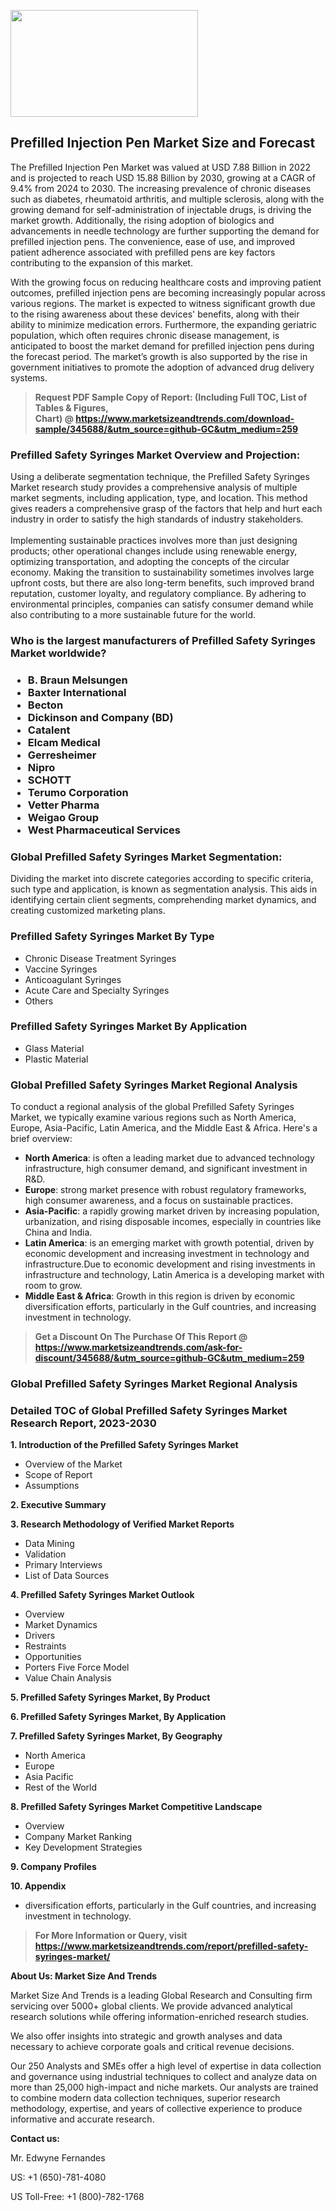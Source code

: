 <p><img class="alignnone size-medium wp-image-20088" src="https://ffe5etoiles.com/wp-content/uploads/2024/12/MST1-300x171.png" alt="" width="300" height="171" /></p><h2>Prefilled Injection Pen Market Size and Forecast</h2><p>The Prefilled Injection Pen Market was valued at USD 7.88 Billion in 2022 and is projected to reach USD 15.88 Billion by 2030, growing at a CAGR of 9.4% from 2024 to 2030. The increasing prevalence of chronic diseases such as diabetes, rheumatoid arthritis, and multiple sclerosis, along with the growing demand for self-administration of injectable drugs, is driving the market growth. Additionally, the rising adoption of biologics and advancements in needle technology are further supporting the demand for prefilled injection pens. The convenience, ease of use, and improved patient adherence associated with prefilled pens are key factors contributing to the expansion of this market.</p><p>With the growing focus on reducing healthcare costs and improving patient outcomes, prefilled injection pens are becoming increasingly popular across various regions. The market is expected to witness significant growth due to the rising awareness about these devices' benefits, along with their ability to minimize medication errors. Furthermore, the expanding geriatric population, which often requires chronic disease management, is anticipated to boost the market demand for prefilled injection pens during the forecast period. The market’s growth is also supported by the rise in government initiatives to promote the adoption of advanced drug delivery systems.</p></p><blockquote id="" class=""><strong>Request PDF Sample Copy of Report: (Including Full TOC, List of Tables &amp; Figures, Chart)&nbsp;@&nbsp;<strong><a href="https://www.marketsizeandtrends.com/download-sample/345688/&utm_source=github-GC&utm_medium=259" target="_blank">https://www.marketsizeandtrends.com/download-sample/345688/&utm_source=github-GC&utm_medium=259</a></strong></strong></blockquote><h3 id="" class="">Prefilled Safety Syringes Market&nbsp;Overview and Projection:</h3><p id="" class="">Using a deliberate segmentation technique, the Prefilled Safety Syringes Market research study provides a comprehensive analysis of multiple market segments, including application, type, and location. This method gives readers a comprehensive grasp of the factors that help and hurt each industry in order to satisfy the high standards of industry stakeholders. <br /> <br />Implementing sustainable practices involves more than just designing products; other operational changes include using renewable energy, optimizing transportation, and adopting the concepts of the circular economy. Making the transition to sustainability sometimes involves large upfront costs, but there are also long-term benefits, such improved brand reputation, customer loyalty, and regulatory compliance. By adhering to environmental principles, companies can satisfy consumer demand while also contributing to a more sustainable future for the world.</p><h3 id="" class="">Who is the largest manufacturers of&nbsp;Prefilled Safety Syringes Market worldwide?</h3><h3 class=""><p><ul><li>B. Braun Melsungen </li><li> Baxter International </li><li> Becton </li><li> Dickinson and Company (BD) </li><li> Catalent </li><li> Elcam Medical </li><li> Gerresheimer </li><li> Nipro </li><li> SCHOTT </li><li> Terumo Corporation </li><li> Vetter Pharma </li><li> Weigao Group </li><li> West Pharmaceutical Services</li></ul></p></h3><h3 id="" class="">Global&nbsp;Prefilled Safety Syringes Market Segmentation:</h3><p id="" class="">Dividing the market into discrete categories according to specific criteria, such type and application, is known as segmentation analysis. This aids in identifying certain client segments, comprehending market dynamics, and creating customized marketing plans.</p><h3 id="" class="">Prefilled Safety Syringes Market&nbsp;By Type</h3><p><p><ul><li>Chronic Disease Treatment Syringes</li><li> Vaccine Syringes</li><li> Anticoagulant Syringes</li><li> Acute Care and Specialty Syringes</li><li> Others</p></li></ul></p></p><h3 id="" class="">Prefilled Safety Syringes Market&nbsp;By Application</h3><p class=""><p><ul><li>Glass Material</li><li> Plastic Material</li></ul></p></p><h3 id="" class="">Global Prefilled Safety Syringes Market Regional Analysis</h3><p id="" class="">To conduct a regional analysis of the global Prefilled Safety Syringes Market, we typically examine various regions such as North America, Europe, Asia-Pacific, Latin America, and the Middle East &amp; Africa. Here's a brief overview:</p><ul><li><strong>North America</strong>: is often a leading market due to advanced technology infrastructure, high consumer demand, and significant investment in R&amp;D.</li><li><strong>Europe</strong>: strong market presence with robust regulatory frameworks, high consumer awareness, and a focus on sustainable practices.</li><li><strong>Asia-Pacific</strong>: a rapidly growing market driven by increasing population, urbanization, and rising disposable incomes, especially in countries like China and India.</li><li><strong>Latin America</strong>: is an emerging market with growth potential, driven by economic development and increasing investment in technology and infrastructure.Due to economic development and rising investments in infrastructure and technology, Latin America is a developing market with room to grow.</li><li><strong>Middle East &amp; Africa</strong>: Growth in this region is driven by economic diversification efforts, particularly in the Gulf countries, and increasing investment in technology.</li></ul><blockquote id="" class=""><strong>Get a Discount On The Purchase Of This Report @ <strong><a href="https://www.marketsizeandtrends.com/ask-for-discount/345688/&utm_source=github-GC&utm_medium=259" target="_blank">https://www.marketsizeandtrends.com/ask-for-discount/345688/&utm_source=github-GC&utm_medium=259</a></strong></strong></blockquote><h3 id="" class="">Global Prefilled Safety Syringes Market Regional Analysis</h3><h3 id="" class="">Detailed TOC of Global Prefilled Safety Syringes Market Research Report, 2023-2030</h3><p id="" class=""><strong>1. Introduction of the Prefilled Safety Syringes Market</strong></p><ul><li>Overview of the Market</li><li>Scope of Report</li><li>Assumptions</li></ul><p id="" class=""><strong>2. Executive Summary</strong></p><p id="" class=""><strong>3. Research Methodology of Verified Market Reports</strong></p><ul><li>Data Mining</li><li>Validation</li><li>Primary Interviews</li><li>List of Data Sources</li></ul><p id="" class=""><strong>4. Prefilled Safety Syringes Market Outlook</strong></p><ul><li>Overview</li><li>Market Dynamics</li><li>Drivers</li><li>Restraints</li><li>Opportunities</li><li>Porters Five Force Model</li><li>Value Chain Analysis</li></ul><p id="" class=""><strong>5. Prefilled Safety Syringes Market, By Product</strong></p><p id="" class=""><strong>6. Prefilled Safety Syringes Market, By Application</strong></p><p id="" class=""><strong>7. Prefilled Safety Syringes Market, By Geography</strong></p><ul><li>North America</li><li>Europe</li><li>Asia Pacific</li><li>Rest of the World</li></ul><p id="" class=""><strong>8. Prefilled Safety Syringes Market Competitive Landscape</strong></p><ul><li>Overview</li><li>Company Market Ranking</li><li>Key Development Strategies</li></ul><p id="" class=""><strong>9. Company Profiles</strong></p><p id="" class=""><strong>10. Appendix</strong></p><ul><li>diversification efforts, particularly in the Gulf countries, and increasing investment in technology.</li></ul><blockquote id="" class=""><strong>For More Information or Query, visit <strong><strong><a href="https://www.marketsizeandtrends.com/report/prefilled-safety-syringes-market/" target="_blank">https://www.marketsizeandtrends.com/report/prefilled-safety-syringes-market/</a></strong></strong></strong></blockquote><p id="" class=""><strong>About Us: Market Size And Trends</strong></p><p id="" class="">Market Size And Trends is a leading Global Research and Consulting firm servicing over 5000+ global clients. We provide advanced analytical research solutions while offering information-enriched research studies.</p><p id="" class="">We also offer insights into strategic and growth analyses and data necessary to achieve corporate goals and critical revenue decisions.</p><p id="" class="">Our 250 Analysts and SMEs offer a high level of expertise in data collection and governance using industrial techniques to collect and analyze data on more than 25,000 high-impact and niche markets. Our analysts are trained to combine modern data collection techniques, superior research methodology, expertise, and years of collective experience to produce informative and accurate research.</p><p id="" class=""><strong>Contact us:</strong></p><p id="" class="">Mr. Edwyne Fernandes</p><p id="" class="">US: +1 (650)-781-4080</p><p id="" class="">US Toll-Free: +1 (800)-782-1768</p>
